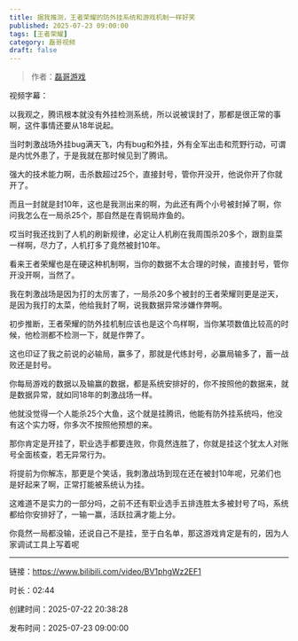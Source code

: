 ```yaml
---
title: 据我推测，王者荣耀的防外挂系统和游戏机制一样好笑
published: 2025-07-23 09:00:00
tags: [王者荣耀]
category: 磊哥视频
draft: false
---
```



> 作者：[磊哥游戏](https://space.bilibili.com/268941858?spm_id_from=333.788.upinfo.head.click)

视频字幕：

以我观之，腾讯根本就没有外挂检测系统，所以说被误封了，那都是很正常的事啊，这件事情还要从18年说起。

当时刺激战场外挂bug满天飞，内有bug和外挂，外有全军出击和荒野行动，可谓是内忧外患了，于是我就在那时候见到了腾讯。

强大的技术能力啊，击杀数超过25个，直接封号，管你开没开，他说你开了你就开了。

而且一封就是封10年，这也是我测出来的啊，为此还有两个小号被封掉了啊，你问我怎么在一局杀25个，那自然是在青铜局炸鱼的。

哎当时我还找到了人机的刷新规律，必定让人机刷在我周围杀20多个，跟割韭菜一样啊，尽力了，人机打多了竟然被封10年。

看来王者荣耀也是在硬这种机制啊，当你的数据不太合理的时候，直接封号，管你开没开啊，当然了。

我在刺激战场是因为打的太厉害了，一局杀20多个被封的王者荣耀则更是逆天，是因为我打的太菜，他给我封了啊，说我数据异常涉嫌作弊啊。

初步推断，王者荣耀的防外挂机制应该也是这个鸟样啊，当你某项数值比较高的时候，他检测都不检测一下，就是作弊了。

这也印证了我之前说的必输局，赢多了，那就是代练封号，必赢局输多了，蓄一战败还是封号。

你每局游戏的数据以及输赢的数据，都是系统安排好的，你不按照他的数据来，就是数据异常，就如同18年的刺激战场一样。

他就没觉得一个人能杀25个大鱼，这个就是挂腾讯，他能有防外挂系统吗，他没有这个实力呀，你多次不按照他预想的来。

那你肯定是开挂了，职业选手都要连败，你竟然连胜了，你就是挂这个犹太人对账号全面核查，若无异常行为。

将提前为你解冻，那更是个笑话，我刺激战场到现在还在被封10年呢，兄弟们也是好起来了啊，正常打能被系统认为挂。

这难道不是实力的一部分吗，之前不还有职业选手五排连胜太多被封号了吗，系统都给你安排好了，一输一赢，活跃拉满才能上分。

你竟然一局都没输，还说自己不是挂，至于白名单，那这游戏肯定是有的，因为人家调试工具上写着呢

---


链接：https://www.bilibili.com/video/BV1phgWz2EF1



时长：02:44

创建时间：2025-07-22 20:38:28

发布时间：2025-07-23 09:00:00
